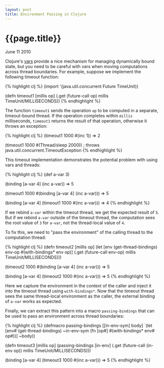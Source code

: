 ```yaml
---
layout: post
title: Environment Passing in Clojure
---
```


# {{page.title}}

<span class="meta">June 11 2010</span>

Clojure's [vars](http://clojure.org/vars) provide a nice mechanism for managing dynamically bound state, but you need to be careful with vars when moving computations across thread boundaries. For example, suppose we implement the following timeout function:

{% highlight clj %}
(import '(java.util.concurrent Future TimeUnit))

(defn timeout1 [millis op]
  (.get (future-call op) millis TimeUnit/MILLISECONDS))
{% endhighlight %}

The function `timeout1` sends the operation `op` to be computed in a separate, timeout-bound thread. If the operation completes within `millis` milliseconds, `timeout1` returns the result of that operation, otherwise it throws an exception:

{% highlight clj %}
(timeout1 1000 #(inc 1))
=> 2

(timeout1 1000 #(Thread/sleep 2000))
; throws java.util.concurrent.TimeoutException 
{% endhighlight %}

This timeout implementation demonstrates the potential problem with using vars and threads:

{% highlight clj %}
(def a-var 3)

(binding [a-var 4] (inc a-var))
=> 5

(timeout1 1000 #(binding [a-var 4] (inc a-var)))
=> 5

(binding [a-var 4] (timeout1 1000 #(inc a-var)))
=> 4
{% endhighlight %}

If we rebind `a-var` within the timeout thread, we get the expected result of `5`. But if we rebind `a-var` outside of the timeout thread, the computation sees the root value of `3` for `a-var`, not the thread-local value of `4`.

To fix this, we need to "pass the environment" of the calling thread to the computation thread:

{% highlight clj %}
(defn timeout2 [millis op]
  (let [env    (get-thread-bindings)
        env-op #(with-bindings* env op)]
    (.get (future-call env-op) millis TimeUnit/MILLISECONDS)))

(timeout2 1000 #(binding [a-var 4] (inc a-var)))
=> 5

(binding [a-var 4] (timeout2 1000 #(inc a-var)))
=> 5
{% endhighlight %}

Here we capture the environment in the context of the caller and inject it into the timeout thread using `with-bindings*`. Now that the timeout thread sees the same thread-local environment as the caller, the external binding of `a-var` works as expected.

Finally, we can extract this pattern into a macro `passing-bindings` that can be used to pass an environment across thread boundaries:

{% highlight clj %}
(defmacro passing-bindings [[in-env-sym] body]
  `(let [env# (get-thread-bindings)
         ~in-env-sym (fn [op#] #(with-bindings* env# op#))]
     ~body))

(defn timeout3 [millis op]
  (passing-bindings [in-env]
    (.get (future-call (in-env op)) millis TimeUnit/MILLISECONDS)))

(binding [a-var 4] (timeout3 1000 #(inc a-var)))
=> 5
{% endhighlight %}
